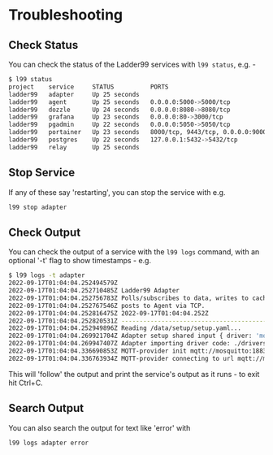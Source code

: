 # Troubleshooting

## Check Status

You can check the status of the Ladder99 services with `l99 status`, e.g. -

```bash
$ l99 status
project    service     STATUS          PORTS
ladder99   adapter     Up 25 seconds
ladder99   agent       Up 25 seconds   0.0.0.0:5000->5000/tcp
ladder99   dozzle      Up 24 seconds   0.0.0.0:8080->8080/tcp
ladder99   grafana     Up 23 seconds   0.0.0.0:80->3000/tcp
ladder99   pgadmin     Up 22 seconds   0.0.0.0:5050->5050/tcp
ladder99   portainer   Up 23 seconds   8000/tcp, 9443/tcp, 0.0.0.0:9000->9000/tcp
ladder99   postgres    Up 22 seconds   127.0.0.1:5432->5432/tcp
ladder99   relay       Up 25 seconds
```

## Stop Service

If any of these say 'restarting', you can stop the service with e.g. 

```bash
l99 stop adapter
```

## Check Output

You can check the output of a service with the `l99 logs` command, with an optional '-t' flag to show timestamps - e.g. 

```bash
$ l99 logs -t adapter
2022-09-17T01:04:04.252494579Z
2022-09-17T01:04:04.252710485Z Ladder99 Adapter
2022-09-17T01:04:04.252756783Z Polls/subscribes to data, writes to cache, transforms to SHDR,
2022-09-17T01:04:04.252767546Z posts to Agent via TCP.
2022-09-17T01:04:04.252816475Z 2022-09-17T01:04:04.252Z
2022-09-17T01:04:04.252820531Z ----------------------------------------------------------------
2022-09-17T01:04:04.252949896Z Reading /data/setup/setup.yaml...
2022-09-17T01:04:04.269921704Z Adapter setup shared input { driver: 'mqtt-provider', url: 'mqtt://mosquitto:1883' }
2022-09-17T01:04:04.269947407Z Adapter importing driver code: ./drivers/mqtt-provider.js...
2022-09-17T01:04:04.336690853Z MQTT-provider init mqtt://mosquitto:1883
2022-09-17T01:04:04.336763934Z MQTT-provider connecting to url mqtt://mosquitto:1883
```

This will 'follow' the output and print the service's output as it runs - to exit hit Ctrl+C. 


## Search Output

You can also search the output for text like 'error' with 

```bash
l99 logs adapter error
```
